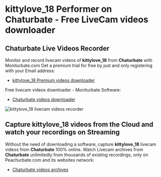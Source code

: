 # kittylove_18 Performer on Chaturbate - Free LiveCam videos downloader

## Chaturbate Live Videos Recorder

Monitor and record livecam videos of **kittylove_18** from **Chaturbate** with Moniturbate.com
Get a premium trial for free by just and only registering with your Email address:
* [kittylove_18 Premium videos downloader](https://moniturbate.com/request-demo-licence-key.html)

Free livecam videos downloader - Moniturbate Software:
* [Chaturbate videos downloader](https://moniturbate.com/moniturbate-download-software.html)

![kittylove_18 livecam videos recorder](https://peachurnet.com/templates/moniturbate-software.png)


## Capture kittylove_18 videos from the Cloud and watch your recordings on Streaming

Without the need of downloading a software, capture **kittylove_18** livecam videos from **Chaturbate** 100% online.
Watch Livecam archives from **Chaturbate** unlimitedly from thousands of existing recordings, only on Peachurbate.com and its websites network:
* [Chaturbate videos archives](https://peachurnet.com/)